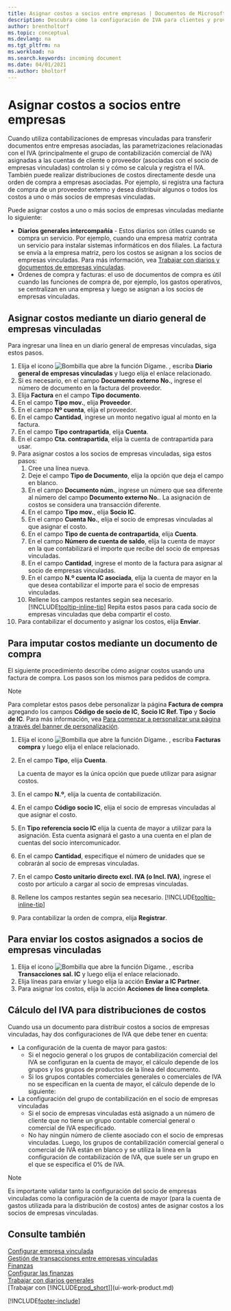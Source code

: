 ```yaml
---
title: Asignar costos a socios entre empresas | Documentos de Microsoft
description: Descubra cómo la configuración de IVA para clientes y proveedores controla si se calcula el IVA y cómo.
author: brentholtorf
ms.topic: conceptual
ms.devlang: na
ms.tgt_pltfrm: na
ms.workload: na
ms.search.keywords: incoming document
ms.date: 04/01/2021
ms.author: bholtorf
---
```

# <a name="allocate-costs-to-intercompany-partners"></a><a name="allocate-costs-to-intercompany-partners"></a><a name="allocate-costs-to-intercompany-partners"></a><a name="allocate-costs-to-intercompany-partners"></a>Asignar costos a socios entre empresas
Cuando utiliza contabilizaciones de empresas vinculadas para transferir documentos entre empresas asociadas, las parametrizaciones relacionadas con el IVA (principalmente el grupo de contabilización comercial de IVA) asignadas a las cuentas de cliente o proveedor (asociadas con el socio de empresas vinculadas) controlan si y cómo se calcula y registra el IVA. También puede realizar distribuciones de costos directamente desde una orden de compra a empresas asociadas. Por ejemplo, si registra una factura de compra de un proveedor externo y desea distribuir algunos o todos los costos a uno o más socios de empresas vinculadas.

Puede asignar costos a uno o más socios de empresas vinculadas mediante lo siguiente:

* **Diarios generales intercompañía** - Estos diarios son útiles cuando se compra un servicio. Por ejemplo, cuando una empresa matriz contrata un servicio para instalar sistemas informáticos en dos filiales. La factura se envía a la empresa matriz, pero los costos se asignan a los socios de empresas vinculadas. Para más información, vea [Trabajar con diarios y documentos de empresas vinculadas](intercompany-how-work-documents-journals.md).
* Órdenes de compra y facturas: el uso de documentos de compra es útil cuando las funciones de compra de, por ejemplo, los gastos operativos, se centralizan en una empresa y luego se asignan a los socios de empresas vinculadas.

## <a name="to-allocate-costs-using-an-intercompany-general-journal"></a><a name="to-allocate-costs-using-an-intercompany-general-journal"></a><a name="to-allocate-costs-using-an-intercompany-general-journal"></a><a name="to-allocate-costs-using-an-intercompany-general-journal"></a>Asignar costos mediante un diario general de empresas vinculadas
Para ingresar una línea en un diario general de empresas vinculadas, siga estos pasos. 

1. Elija el icono ![Bombilla que abre la función Dígame.](media/ui-search/search_small.png "Dígame qué desea hacer") , escriba **Diario general de empresas vinculadas** y luego elija el enlace relacionado.
2. Si es necesario, en el campo **Documento externo No.**, ingrese el número de documento en la factura del proveedor.
3. Elija **Factura** en el campo **Tipo documento**.
4. En el campo **Tipo mov.**, elija **Proveedor**.
5. En el campo **Nº cuenta**, elija el proveedor.
6. En el campo **Cantidad**, ingrese un monto negativo igual al monto en la factura.
7. En el campo **Tipo contrapartida**, elija **Cuenta**.
8. En el campo **Cta. contrapartida**, elija la cuenta de contrapartida para usar.
9. Para asignar costos a los socios de empresas vinculadas, siga estos pasos:
   1. Cree una línea nueva.
   2. Deje el campo **Tipo de Documento**, elija la opción que deja el campo en blanco.
   3. En el campo **Documento núm.**, ingrese un número que sea diferente al número del campo **Documento externo No.**. La asignación de costos se considera una transacción diferente.
   4. En el campo **Tipo mov.**, elija **Socio IC**.
   5. En el campo **Cuenta No.**, elija el socio de empresas vinculadas al que asignar el costo.
   6. En el campo **Tipo de cuenta de contrapartida**, elija **Cuenta**.
   7. En el campo **Número de cuenta de saldo**, elija la cuenta de mayor en la que contabilizará el importe que recibe del socio de empresas vinculadas.
   1. En el campo **Cantidad**, ingrese el monto de la factura para asignar al socio de empresas vinculadas.
   1. En el campo **N.º cuenta IC asociada**, elija la cuenta de mayor en la que desea contabilizar el importe para el socio de empresas vinculadas. 
   1. Rellene los campos restantes según sea necesario. [!INCLUDE[tooltip-inline-tip](includes/tooltip-inline-tip_md.md)] Repita estos pasos para cada socio de empresas vinculadas que deba compartir el costo.
1. Para contabilizar el documento y asignar los costos, elija **Enviar**.  

## <a name="to-allocate-costs-using-a-purchase-document"></a><a name="to-allocate-costs-using-a-purchase-document"></a><a name="to-allocate-costs-using-a-purchase-document"></a><a name="to-allocate-costs-using-a-purchase-document"></a>Para imputar costos mediante un documento de compra
El siguiente procedimiento describe cómo asignar costos usando una factura de compra. Los pasos son los mismos para pedidos de compra.

> [!NOTE]
> Para completar estos pasos debe personalizar la página **Factura de compra** agregando los campos **Código de socio de IC**, **Socio IC Ref. Tipo** y **Socio de IC**. Para más información, vea [Para comenzar a personalizar una página a través del banner de personalización](ui-personalization-user.md#to-start-personalizing-a-page-through-the-personalizing-banner).

1. Elija el icono ![Bombilla que abre la función Dígame.](media/ui-search/search_small.png "Dígame qué desea hacer") , escriba **Facturas compra** y luego elija el enlace relacionado.
2. En el campo **Tipo**, elija **Cuenta**.
   
   La cuenta de mayor es la única opción que puede utilizar para asignar costos.  
1. En el campo **N.º**, elija la cuenta de contabilización.
1. En el campo **Código socio IC**, elija el socio de empresas vinculadas al que asignar el costo.
1. En **Tipo referencia socio IC** elija la cuenta de mayor a utilizar para la asignación. Esta cuenta asignará el gasto a una cuenta en el plan de cuentas del socio intercomunicador.
1. En el campo **Cantidad**, especifique el número de unidades que se cobrarán al socio de empresas vinculadas.
1. En el campo **Costo unitario directo excl. IVA (o Incl. IVA)**, ingrese el costo por artículo a cargar al socio de empresas vinculadas.
1. Rellene los campos restantes según sea necesario. [!INCLUDE[tooltip-inline-tip](includes/tooltip-inline-tip_md.md)] 
1. Para contabilizar la orden de compra, elija **Registrar**.

## <a name="to-send-the-allocated-costs-to-intercompany-partners"></a><a name="to-send-the-allocated-costs-to-intercompany-partners"></a><a name="to-send-the-allocated-costs-to-intercompany-partners"></a><a name="to-send-the-allocated-costs-to-intercompany-partners"></a>Para enviar los costos asignados a socios de empresas vinculadas
1. Elija el icono ![Bombilla que abre la función Dígame.](media/ui-search/search_small.png "Dígame qué desea hacer") , escriba **Transacciones sal. IC** y luego elija el enlace relacionado.
2. Elija líneas para enviar y luego elija la acción **Enviar a IC Partner**. 
3. Para asignar los costos, elija la acción **Acciones de línea completa**.

## <a name="calculating-vat-for-cost-distributions"></a><a name="calculating-vat-for-cost-distributions"></a><a name="calculating-vat-for-cost-distributions"></a><a name="calculating-vat-for-cost-distributions"></a>Cálculo del IVA para distribuciones de costos
Cuando usa un documento para distribuir costos a socios de empresas vinculadas, hay dos configuraciones de IVA que debe tener en cuenta: 
* La configuración de la cuenta de mayor para gastos:
   * Si el negocio general o los grupos de contabilización comercial del IVA se configuran en la cuenta de mayor, el cálculo depende de los grupos y los grupos de productos de la línea del documento.
   * Si los grupos contables comerciales generales o comerciales de IVA no se especifican en la cuenta de mayor, el cálculo depende de lo siguiente:
* La configuración del grupo de contabilización en el socio de empresas vinculadas
   * Si el socio de empresas vinculadas está asignado a un número de cliente que no tiene un grupo contable comercial general o comercial de IVA especificado.
   * No hay ningún número de cliente asociado con el socio de empresas vinculadas. Luego, los grupos de contabilización comercial general o comercial de IVA están en blanco y se utiliza la línea en la configuración de contabilización de IVA, que suele ser un grupo en el que se especifica el 0% de IVA.

> [!NOTE]
> Es importante validar tanto la configuración del socio de empresas vinculadas como la configuración de la cuenta de mayor (para la cuenta de gastos utilizada para la distribución de costos) antes de asignar costos a los socios de empresas vinculadas.

## <a name="see-also"></a><a name="see-also"></a><a name="see-also"></a><a name="see-also"></a>Consulte también
[Configurar empresa vinculada](intercompany-how-setup.md)  
[Gestión de transacciones entre empresas vinculadas](intercompany-manage.md)  
[Finanzas](finance.md)  
[Configurar las finanzas](finance-setup-finance.md)  
[Trabajar con diarios generales](ui-work-general-journals.md)  
[Trabajar con [!INCLUDE[prod_short](includes/prod_short.md)]](ui-work-product.md)

[!INCLUDE[footer-include](includes/footer-banner.md)]
